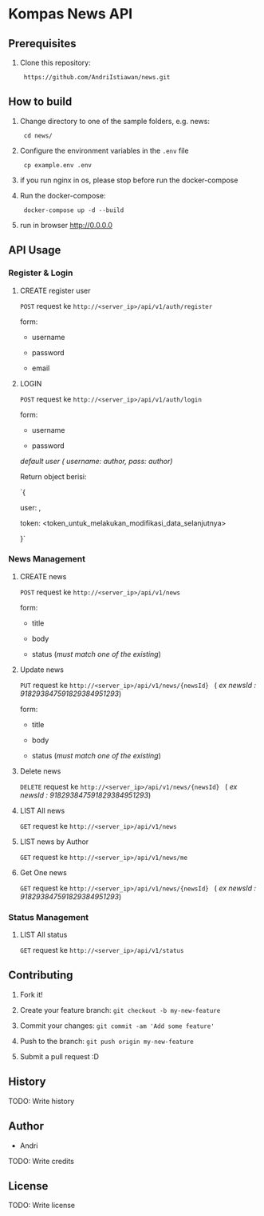 
# Kompas News API

## Prerequisites
1. Clone this repository:

		https://github.com/AndriIstiawan/news.git
		

## How to build
1. Change directory to one of the sample folders, e.g. news:

		cd news/

2. Configure the environment variables in the `.env` file

		cp example.env .env

3. if you run nginx in os, please stop before run the docker-compose

4. Run the docker-compose:

		docker-compose up -d --build

5. run in browser http://0.0.0.0
  

## API Usage


### Register & Login

1. CREATE register user

	`POST` request ke `http://<server_ip>/api/v1/auth/register`

	form:

	* username

	* password

	* email


2. LOGIN

	`POST` request ke `http://<server_ip>/api/v1/auth/login`

	form:

	* username

	* password

	*default user ( username: author, pass: author)*

	Return object berisi:

	`{

	user: <username>,

	token: <token_untuk_melakukan_modifikasi_data_selanjutnya>

	}`

  

### News Management

1. CREATE news 

	`POST` request ke `http://<server_ip>/api/v1/news`

	form:

	* title

	* body

	* status (*must match one of the existing*)

2. Update news 

	`PUT` request ke `http://<server_ip>/api/v1/news/{newsId} ` ( *ex newsId : 918293847591829384951293*) 

	form:

	* title

	* body

	* status (*must match one of the existing*)

3. Delete news 

	`DELETE` request ke `http://<server_ip>/api/v1/news/{newsId} ` ( *ex newsId : 918293847591829384951293*)   

4. LIST All news

	`GET` request ke `http://<server_ip>/api/v1/news`

5. LIST news by Author

	`GET` request ke `http://<server_ip>/api/v1/news/me`

6. Get One news

	`GET` request ke `http://<server_ip>/api/v1/news/{newsId} ` ( *ex newsId : 918293847591829384951293*) 
	

### Status Management

1. LIST All status

	`GET` request ke `http://<server_ip>/api/v1/status`


## Contributing

  

1. Fork it!

2. Create your feature branch: `git checkout -b my-new-feature`

3. Commit your changes: `git commit -am 'Add some feature'`

4. Push to the branch: `git push origin my-new-feature`

5. Submit a pull request :D

  

## History

  

TODO: Write history

  

## Author

* Andri
  

TODO: Write credits

  

## License

  

TODO: Write license